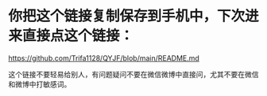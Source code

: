# 你把这个链接复制保存到手机中，下次进来直接点这个链接：
https://github.com/Trifa1128/QYJF/blob/main/README.md

这个链接不要轻易给别人，有问题疑问不要在微信微博中直接问，尤其不要在微信和微博中打敏感词。
